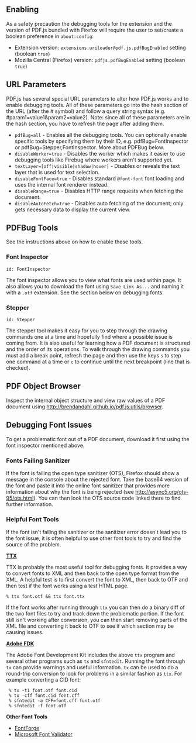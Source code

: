 ## Enabling
As a safety precaution the debugging tools for the extension and the version of PDF.js bundled with Firefox will require the user to set/create a boolean preference in `about:config`:

* Extension version: `extensions.uriloader@pdf.js.pdfBugEnabled` setting (boolean `true`)
* Mozilla Central (Firefox) version: `pdfjs.pdfBugEnabled` setting (boolean `true`)

## URL Parameters
PDF.js has several special URL parameters to alter how PDF.js works and to enable debugging tools. All of these parameters go into the hash section of the URL (after the # symbol) and follow a query string syntax (e.g. #param1=value1&param2=value2). Note: since all of these parameters are in the hash section, you have to refresh the page after adding them.

* `pdfBug=all` - Enables all the debugging tools. You can optionally enable specific tools by specifying them by their ID, e.g. pdfBug=FontInspector or pdfBug=Stepper,FontInspector. More about PDFBug below.
* `disableWorker=true` - Disables the worker which makes it easier to use debugging tools like Firebug where workers aren't supported yet.
* `textLayer=[off|visible|shadow|hover]` - Disables or reveals the text layer that is used for text selection.
* `disableFontFace=true` - Disables standard `@font-font` font loading and uses the internal font renderer instead.
* `disableRange=true` - Disables HTTP range requests when fetching the document.
* `disableAutoFetch=true` - Disables auto fetching of the document; only gets necessary data to display the current view.

## PDFBug Tools
See the instructions above on how to enable these tools.

### Font Inspector
`id: FontInspector`

The font inspector allows you to view what fonts are used within page. It also allows you to download the font using `Save Link As...` and naming it with a `.otf` extension. See the section below on debugging fonts.

### Stepper
`id: Stepper`

The stepper tool makes it easy for you to step through the drawing commands one at a time and hopefully find where a possible issue is coming from. It is also useful for learning how a PDF document is structured and the order of its operations. To walk through the drawing commands you must add a break point, refresh the page and then use the keys `s` to step one command at a time or `c` to continue until the next breakpoint (line that is checked).

## PDF Object Browser
Inspect the internal object structure and view raw values of a PDF document using http://brendandahl.github.io/pdf.js.utils/browser.

## Debugging Font Issues
To get a problematic font out of a PDF document, download it first using the font inspector mentioned above.

### Fonts Failing Sanitizer
If the font is failing the open type sanitizer (OTS), Firefox should show a message in the console about the rejected font. Take the base64 version of the font and paste it into the online font sanitizer that provides more information about why the font is being rejected (see http://async5.org/ots-95/ots.html).  You can then look the OTS source code linked there to find further information. 

### Helpful Font Tools
If the font isn't failing the sanitizer or the sanitizer error doesn't lead you to the font issue, it is often helpful to use other font tools to try and find the source of the problem.

**[TTX](http://sourceforge.net/projects/fonttools/)**

TTX is probably the most useful tool for debugging fonts. It provides a way to convert fonts to XML and then back to the open type format from the XML. A helpful test is to first convert the font to XML, then back to OTF and then test if the font works using a test HTML page.  

```
% ttx font.otf && ttx font.ttx
```

If the font works after running through `ttx` you can then do a binary diff of the two font files to try and track down the problematic portion. If the font still isn't working after conversion, you can then start removing parts of the XML file and converting it back to OTF to see if which section may be causing issues.

**[Adobe FDK](http://www.adobe.com/devnet/opentype/afdko.html)**

The Adobe Font Development Kit includes the above `ttx` program and several other programs such as `tx` and `sfntedit`. Running the font through `tx` can provide warnings and useful information. `tx` can be used to do a round-trip conversion to look for problems in a similar fashion as `ttx`. For example converting a CID font:

```
 % tx -t1 font.otf font.cid
 % tx -cff font.cid font.cff
 % sfntedit -a CFF=font.cff font.otf
 % sfntedit -f font.otf
```

**Other Font Tools**
* [FontForge](http://fontforge.sourceforge.net/)
* [Microsoft Font Validator](http://www.microsoft.com/typography/FontValidator.mspx)